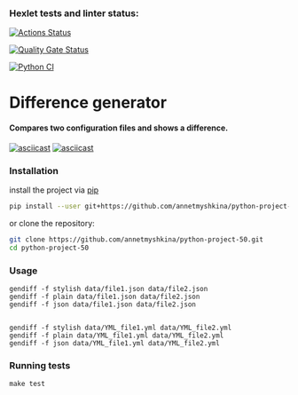 ### Hexlet tests and linter status:
[![Actions Status](https://github.com/annetmyshkina/python-project-50/actions/workflows/hexlet-check.yml/badge.svg)](https://github.com/annetmyshkina/python-project-50/actions)

[![Quality Gate Status](https://sonarcloud.io/api/project_badges/measure?project=annetmyshkina_python-project-50&metric=alert_status)](https://sonarcloud.io/summary/new_code?id=annetmyshkina_python-project-50)

[![Python CI](https://github.com/annetmyshkina/python-project-50/actions/workflows/pyci.yml/badge.svg)](https://github.com/annetmyshkina/python-project-50/actions/workflows/pyci.yml)

# Difference generator
#### Compares two configuration files and shows a difference.

[![asciicast](https://asciinema.org/a/ZxJbpt0p7f7JP2Bsuj3lUMhau.svg)](https://asciinema.org/a/ZxJbpt0p7f7JP2Bsuj3lUMhau)
[![asciicast](https://asciinema.org/a/BWtGpyV31ltWDV7M2GA7CPtQF.svg)](https://asciinema.org/a/BWtGpyV31ltWDV7M2GA7CPtQF)


### Installation

install the project via [pip](https://pypi.org/project/pip/)

```bash
pip install --user git+https://github.com/annetmyshkina/python-project-50.git
```

or clone the repository:

```bash
git clone https://github.com/annetmyshkina/python-project-50.git
cd python-project-50
```

### Usage
    gendiff -f stylish data/file1.json data/file2.json
    gendiff -f plain data/file1.json data/file2.json
    gendiff -f json data/file1.json data/file2.json


    gendiff -f stylish data/YML_file1.yml data/YML_file2.yml
    gendiff -f plain data/YML_file1.yml data/YML_file2.yml
    gendiff -f json data/YML_file1.yml data/YML_file2.yml

### Running tests
    make test
